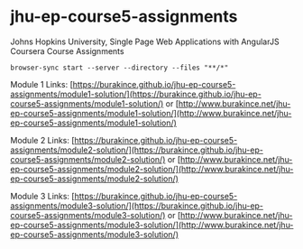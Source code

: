 # jhu-ep-course5-assignments
Johns Hopkins University, Single Page Web Applications with AngularJS Coursera Course Assignments

`browser-sync start --server --directory --files "**/*"`

Module 1 Links: [https://burakince.github.io/jhu-ep-course5-assignments/module1-solution/](https://burakince.github.io/jhu-ep-course5-assignments/module1-solution/) or [http://www.burakince.net/jhu-ep-course5-assignments/module1-solution/](http://www.burakince.net/jhu-ep-course5-assignments/module1-solution/)

Module 2 Links: [https://burakince.github.io/jhu-ep-course5-assignments/module2-solution/](https://burakince.github.io/jhu-ep-course5-assignments/module2-solution/) or [http://www.burakince.net/jhu-ep-course5-assignments/module2-solution/](http://www.burakince.net/jhu-ep-course5-assignments/module2-solution/)

Module 3 Links: [https://burakince.github.io/jhu-ep-course5-assignments/module3-solution/](https://burakince.github.io/jhu-ep-course5-assignments/module3-solution/) or [http://www.burakince.net/jhu-ep-course5-assignments/module3-solution/](http://www.burakince.net/jhu-ep-course5-assignments/module3-solution/)
